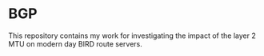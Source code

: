 # BGP
This repository contains my work for investigating the impact of the layer 2 MTU on modern day BIRD route servers. 
